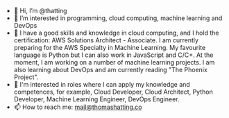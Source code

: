 - 👋 Hi, I’m @thatting
- 👀 I’m interested in programming, cloud computing, machine learning and DevOps 
- 🌱 I have a good skills and knowledge in cloud computing, and I hold the certification: AWS Solutions Architect - Associate. I am currently preparing for the AWS Specialty in Machine Learning. My favourite language is Python but I can also work in JavaScript and C/C+. At the moment, I am working on a number of machine learning projects. I am also learning about DevOps and am currently reading "The Phoenix Project".
- 💞️ I'm interested in roles where I can apply my knowledge and competences, for example, Cloud Developer, Cloud Architect, Python Developer, Machine Learning Engineer, DevOps Engineer. 
- 📫 How to reach me: mail@thomashatting.co

<!---
thatting/thatting is a ✨ special ✨ repository because its `README.md` (this file) appears on your GitHub profile.
You can click the Preview link to take a look at your changes.
--->
